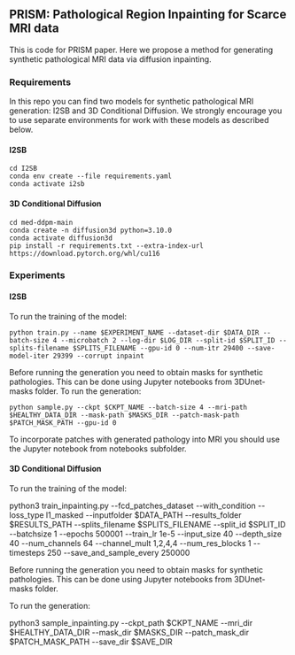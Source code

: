 ## PRISM: Pathological Region Inpainting for Scarce MRI data

This is code for PRISM paper. Here we propose a method for generating synthetic pathological MRI data via diffusion inpainting. 

### Requirements

In this repo you can find two models for synthetic pathological MRI generation: I2SB and 3D Conditional Diffusion. 
We strongly encourage you to use separate environments for work with these models as described below.

#### I2SB

```
cd I2SB
conda env create --file requirements.yaml
conda activate i2sb
```

#### 3D Conditional Diffusion

```
cd med-ddpm-main
conda create -n diffusion3d python=3.10.0
conda activate diffusion3d
pip install -r requirements.txt --extra-index-url https://download.pytorch.org/whl/cu116
```

### Experiments

#### I2SB

To run the training of the model:

```
python train.py --name $EXPERIMENT_NAME --dataset-dir $DATA_DIR --batch-size 4 --microbatch 2 --log-dir $LOG_DIR --split-id $SPLIT_ID --splits-filename $SPLITS_FILENAME --gpu-id 0 --num-itr 29400 --save-model-iter 29399 --corrupt inpaint
```

Before running the generation you need to obtain masks for synthetic pathologies. This can be done using Jupyter notebooks from 3DUnet-masks folder. 
To run the generation:

```
python sample.py --ckpt $CKPT_NAME --batch-size 4 --mri-path $HEALTHY_DATA_DIR --mask-path $MASKS_DIR --patch-mask-path $PATCH_MASK_PATH --gpu-id 0
```

To incorporate patches with generated pathology into MRI you should use the Jupyter notebook from notebooks subfolder.


#### 3D Conditional Diffusion

To run the training of the model:

python3 train_inpainting.py --fcd_patches_dataset --with_condition --loss_type l1_masked --inputfolder $DATA_PATH --results_folder $RESULTS_PATH --splits_filename $SPLITS_FILENAME --split_id $SPLIT_ID --batchsize 1 --epochs 500001 --train_lr 1e-5 --input_size 40 --depth_size 40 --num_channels 64 --channel_mult 1,2,4,4 --num_res_blocks 1 --timesteps 250 --save_and_sample_every 250000

Before running the generation you need to obtain masks for synthetic pathologies. This can be done using Jupyter notebooks from 3DUnet-masks folder. 

To run the generation:

python3 sample_inpainting.py --ckpt_path $CKPT_NAME --mri_dir $HEALTHY_DATA_DIR --mask_dir $MASKS_DIR --patch_mask_dir $PATCH_MASK_PATH --save_dir $SAVE_DIR




















